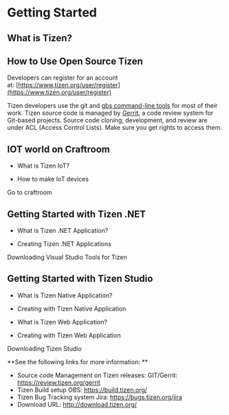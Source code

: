 # Getting Started

## What is Tizen?


## How to Use Open Source Tizen

Developers can register for an account at: [https://www.tizen.org/user/register](https://www.tizen.org/user/register)



Tizen developers use the git and [gbs command-line tools](https://source.tizen.org/documentation/reference/git-build-system) for most of their work.
Tizen source code is managed by [Gerrit](https://source.tizen.org/documentation/reference/gerrit-usage), a code review system for Git-based projects. Source code cloning, development, and review are under ACL (Access Control Lists). Make sure you get rights to access them.


## IOT world on Craftroom

- What is Tizen IoT?

- How to make IoT devices

Go to craftroom



## Getting Started with Tizen .NET

- What is Tizen .NET Application?

- Creating Tizen .NET Applications

Downloading Visual Studio Tools for Tizen



## Getting Started with Tizen Studio

- What is Tizen Native Application?

- Creating  with Tizen Native Application

- What is Tizen Web Application?

- Creating  with Tizen Web Application

Downloading Tizen Studio


**See the following links for more information: **

- Source code Management on Tizen releases:
  GIT/Gerrit: https://review.tizen.org/gerrit
- Tizen Build setup OBS: https://build.tizen.org/
- Tizen Bug Tracking system
  Jira: https://bugs.tizen.org/jira
- Download URL: http://download.tizen.org/
